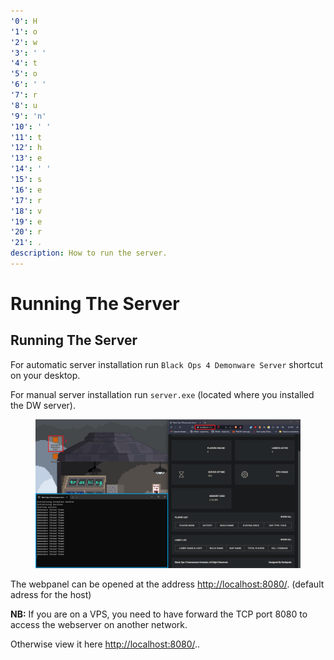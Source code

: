```yaml
---
'0': H
'1': o
'2': w
'3': ' '
'4': t
'5': o
'6': ' '
'7': r
'8': u
'9': 'n'
'10': ' '
'11': t
'12': h
'13': e
'14': ' '
'15': s
'16': e
'17': r
'18': v
'19': e
'20': r
'21': .
description: How to run the server.
---
```


# Running The Server

## Running The Server

For automatic server installation run `Black Ops 4 Demonware Server` shortcut on your desktop.

For manual server installation run `server.exe` (located where you installed the DW server).

<figure><img src="../.gitbook/assets/Captura de pantalla 2024-01-17 151356.png" alt=""><figcaption></figcaption></figure>

The webpanel can be opened at the address [http://localhost:8080/](http://localhost:8080/). (default adress for the host)

**NB:** If you are on a VPS, you need to have forward the TCP port 8080 to access the webserver on another network.&#x20;

Otherwise view it here [http://localhost:8080/](http://localhost:8080/)..
